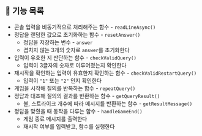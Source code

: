 ## 🚀 기능 목록

- 콘솔 입력을 비동기적으로 처리해주는 함수 - `readLineAsync()`
- 정답을 랜덤한 값으로 초기화하는 함수 - `resetAnswer()`
  - 정답을 저장하는 변수 - `answer`
  - 겹치지 않는 3개의 숫자로 `answer`를 초기화한다
- 입력이 유효한 지 판단하는 함수 - `checkValidQuery()`
  - 입력이 3글자의 숫자로 이루어졌는지 확인한다
- 재시작을 확인하는 입력이 유효한지 확인하는 함수 - `checkValidRestartQuery()`
  - 입력이 `"1"` 또는 `"2"` 인지 확인한다
- 게임을 시작해 질의를 반복하는 함수 - `repeatQuery()`
- 정답과 대조해 질의의 결과를 반환하는 함수 - `getQueryResult()`
  - 볼, 스트라이크 개수에 따라 메시지를 반환하는 함수 - `getResultMessage()`
- 정답을 맞췄을 때 동작을 다루는 함수 - `handleGameEnd()`
  - 게임 종료 메시지를 출력한다
  - 재시작 여부를 입력받고, 함수를 실행한다
